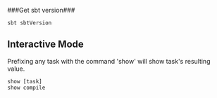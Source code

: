 ###Get sbt version###
```
sbt sbtVersion
```

## Interactive Mode ##
Prefixing any task with the command 'show' will show task's resulting value.
```
show [task]
show compile
```
